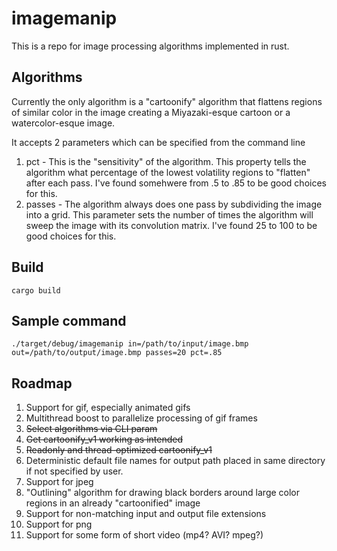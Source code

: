 # imagemanip

This is a repo for image processing algorithms implemented in rust.

## Algorithms

Currently the only algorithm is a "cartoonify" algorithm that flattens regions of similar color in the image creating a Miyazaki-esque cartoon or a watercolor-esque image.

It accepts 2 parameters which can be specified from the command line

1. pct - This is the "sensitivity" of the algorithm. This property tells the algorithm what percentage of the lowest volatility regions to "flatten" after each pass. I've found somehwere from .5 to .85 to be good choices for this.
2. passes -  The algorithm always does one pass by subdividing the image into a grid. This parameter sets the number of times the algorithm will sweep the image with its convolution matrix. I've found 25 to 100 to be good choices for this.

## Build

```cargo build```

## Sample command

```./target/debug/imagemanip in=/path/to/input/image.bmp out=/path/to/output/image.bmp passes=20 pct=.85```

## Roadmap

1. Support for gif, especially animated gifs
2. Multithread boost to parallelize processing of gif frames
3. ~~Select algorithms via CLI param~~
4. ~~Get cartoonify_v1 working as intended~~
5. ~~Readonly and thread-optimized cartoonify_v1~~
6. Deterministic default file names for output path placed in same directory if not specified by user.
7. Support for jpeg
8. "Outlining" algorithm for drawing black borders around large color regions in an already "cartoonified" image
9. Support for non-matching input and output file extensions
10. Support for png
11. Support for some form of short video (mp4? AVI? mpeg?)
